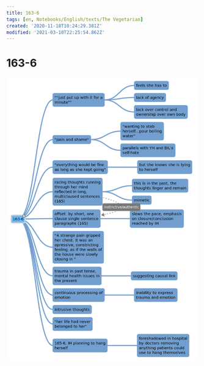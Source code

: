```yaml
---
title: 163-6
tags: [en, Notebooks/English/texts/The Vegetarian]
created: '2020-11-18T10:24:29.381Z'
modified: '2021-03-10T22:25:54.862Z'
---
```


# 163-6
![163-6](../maps/163-6.svg)
